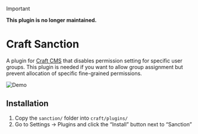> [!IMPORTANT]
>
> **This plugin is no longer maintained.**

# Craft Sanction

A plugin for [Craft CMS](http://craftcms.com) that disables permission setting for specific user groups. This plugin is needed if you want to allow group assignment but prevent allocation of specific fine-grained permissions.

![Demo](https://github.com/craftplugins/sanction/assets/160484/a4f7a402-3fd6-49f3-a218-00503c4d6913)

## Installation

1. Copy the `sanction/` folder into `craft/plugins/`
2. Go to Settings → Plugins and click the “Install” button next to “Sanction”
